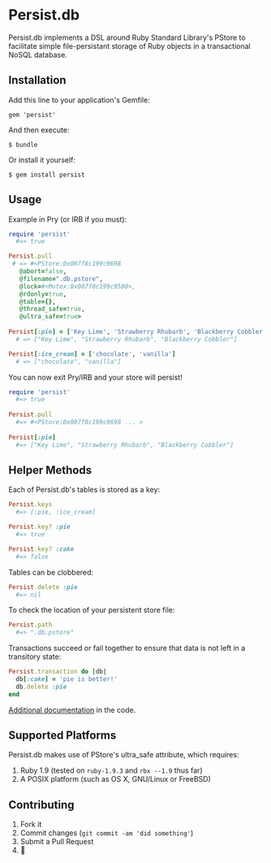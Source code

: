 # Persist.db

Persist.db implements a DSL around Ruby Standard Library's PStore to facilitate simple file-persistant storage of Ruby objects in a transactional NoSQL database.

## Installation

Add this line to your application's Gemfile:

    gem 'persist'

And then execute:

    $ bundle

Or install it yourself:

    $ gem install persist

## Usage

Example in Pry (or IRB if you must):

```ruby
require 'persist'
  #=> true

Persist.pull
 # => #<PStore:0x007f8c199c9698
   @abort=false,
   @filename=".db.pstore",
   @lock=#<Mutex:0x007f8c199c9580>,
   @rdonly=true,
   @table={},
   @thread_safe=true,
   @ultra_safe=true>
  
Persist[:pie] = ['Key Lime', 'Strawberry Rhubarb', 'Blackberry Cobbler']
  # => ["Key Lime", "Strawberry Rhubarb", "Blackberry Cobbler"]

Persist[:ice_cream] = ['chocolate', 'vanilla']
  # => ["chocolate", "vanilla"]
```

You can now exit Pry/IRB and your store will persist!

```ruby
require 'persist'
  #=> true
  
Persist.pull
  #=> #<PStore:0x007f8c199c9698 ... >
  
Persist[:pie]
  #=> ["Key Lime", "Strawberry Rhubarb", "Blackberry Cobbler"]
```

## Helper Methods

Each of Persist.db's tables is stored as a key:

```ruby
Persist.keys
  #=> [:pie, :ice_cream]

Persist.key? :pie
  #=> true

Persist.key? :cake
  #=> false
```

Tables can be clobbered:

```ruby
Persist.delete :pie
  #=> nil
```

To check the location of your persistent store file:

```ruby
Persist.path
  #=> ".db.pstore"
```

Transactions succeed or fail together to ensure that data is not left in a transitory state:

```ruby
Persist.transaction do |db|
  db[:cake] = 'pie is better!'
  db.delete :pie
end
```

[Additional documentation](https://github.com/Havenwood/persist/blob/master/lib/persist/persist.rb) in the code.

## Supported Platforms

Persist.db makes use of PStore's ultra_safe attribute, which requires:

1. Ruby 1.9 (tested on `ruby-1.9.3` and `rbx --1.9` thus far)
2. A POSIX platform (such as OS X, GNU/Linux or FreeBSD)

## Contributing

1. Fork it
2. Commit changes (`git commit -am 'did something'`)
3. Submit a Pull Request
4. :cake: